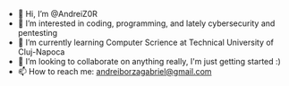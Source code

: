 - 👋 Hi, I’m @AndreiZ0R
- 👀 I’m interested in coding, programming, and lately cybersecurity and pentesting 
- 🌱 I’m currently learning Computer Scrience at Technical University of Cluj-Napoca
- 💞️ I’m looking to collaborate on anything really, I'm just getting started :)
- 📫 How to reach me: andreiborzagabriel@gmail.com

<!---
AndreiZ0R/AndreiZ0R is a ✨ special ✨ repository because its `README.md` (this file) appears on your GitHub profile.
You can click the Preview link to take a look at your changes.
--->
